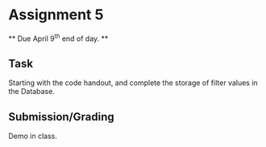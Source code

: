 # Assignment 5
** Due April 9<sup>th</sup> end of day. **

## Task 
Starting with the code handout, and complete the storage of filter
values in the Database.

## Submission/Grading
Demo in class.
